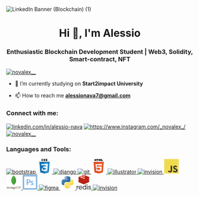 ![LinkedIn Banner (Blockchain) (1)](https://user-images.githubusercontent.com/91788111/197777541-1bc92d1b-6be0-4272-b7a9-dd3f3ec83f5e.png)

<h1 align="center">Hi 👋, I'm Alessio</h1>
<h3 align="center">Enthusiastic Blockchain Development Student | Web3, Solidity, Smart-contract, NFT</h3>

<p align="left"> <a href="https://twitter.com/novalex__" target="blank"><img src="https://img.shields.io/twitter/follow/novalex__?logo=twitter&style=for-the-badge" alt="novalex__" /></a> </p>

- 🔭 I’m currently studying on **Start2impact University**

- 📫 How to reach me **alessionava7@gmail.com**

<h3 align="left">Connect with me:</h3>
<p align="left">
<a href="https://linkedin.com/in/linkedin.com/in/alessio-nava" target="blank"><img align="center" src="https://user-images.githubusercontent.com/91788111/197787671-e5cbb559-795f-46bb-9a78-4b16f3a48d5b.svg" alt="linkedin.com/in/alessio-nava" height="30" width="40" /></a>
<a href="https://instagram.com/https://www.instagram.com/_novalex_/" target="blank"><img align="center" src="https://user-images.githubusercontent.com/91788111/197787352-adfd519e-2f59-4a71-976e-bf5a5cd18fb4.svg" alt="https://www.instagram.com/_novalex_/" height="30" width="40" /></a>
<a href="https://twitter.com/novalex__" target="blank"><img align="center" src="https://user-images.githubusercontent.com/91788111/197787750-ab225eda-adce-4a3c-805b-5b61229fd39c.svg" alt="novalex__" height="30" width="40" /></a></p>



<h3 align="left">Languages and Tools:</h3>
<p align="left"> <a href="https://getbootstrap.com" target="_blank" rel="noreferrer"> <img src="https://user-images.githubusercontent.com/91788111/197788151-a76481a7-a62f-424e-8035-1abc9b5df788.svg" alt="bootstrap" width="40" height="40"/> </a> <a href="https://www.w3schools.com/css/" target="_blank" rel="noreferrer"> <img src="https://raw.githubusercontent.com/devicons/devicon/master/icons/css3/css3-original-wordmark.svg" alt="css3" width="40" height="40"/> </a> <a href="https://www.djangoproject.com/" target="_blank" rel="noreferrer"> <img src="https://cdn.worldvectorlogo.com/logos/django.svg" alt="django" width="40" height="40"/> </a> </a> <a href="https://git-scm.com/" target="_blank" rel="noreferrer"> <img src="https://www.vectorlogo.zone/logos/git-scm/git-scm-icon.svg" alt="git" width="40" height="40"/> </a> <a href="https://www.w3.org/html/" target="_blank" rel="noreferrer"> <img src="https://raw.githubusercontent.com/devicons/devicon/master/icons/html5/html5-original-wordmark.svg" alt="html5" width="40" height="40"/> </a> <a href="https://www.adobe.com/in/products/illustrator.html" target="_blank" rel="noreferrer"> <img src="https://www.vectorlogo.zone/logos/adobe_illustrator/adobe_illustrator-icon.svg" alt="illustrator" width="40" height="40"/> </a> <a href="https://www.invisionapp.com/" target="_blank" rel="noreferrer"> <img src="https://www.vectorlogo.zone/logos/invisionapp/invisionapp-icon.svg" alt="invision" width="40" height="40"/> </a> <a href="https://developer.mozilla.org/en-US/docs/Web/JavaScript" target="_blank" rel="noreferrer"> <img src="https://raw.githubusercontent.com/devicons/devicon/master/icons/javascript/javascript-original.svg" alt="javascript" width="40" height="40"/> </a> <a href="https://www.mongodb.com/" target="_blank" rel="noreferrer"> <img src="https://raw.githubusercontent.com/devicons/devicon/master/icons/mongodb/mongodb-original-wordmark.svg" alt="mongodb" width="40" height="40"/> </a> <a href="https://www.photoshop.com/en" target="_blank" rel="noreferrer"> <img src="https://raw.githubusercontent.com/devicons/devicon/master/icons/photoshop/photoshop-line.svg" alt="photoshop" width="40" height="40"/> </a> <a href="https://www.figma.com/" target="_blank" rel="noreferrer"> <img src="https://user-images.githubusercontent.com/91788111/197788750-3632eb17-8171-4121-b039-1673e08ee349.svg" alt="figma" width="40" height="40"/> <a href="https://www.python.org" target="_blank" rel="noreferrer"> <img src="https://raw.githubusercontent.com/devicons/devicon/master/icons/python/python-original.svg" alt="python" width="40" height="40"/> </a> <a href="https://redis.io" target="_blank" rel="noreferrer"> <img src="https://raw.githubusercontent.com/devicons/devicon/master/icons/redis/redis-original-wordmark.svg" alt="redis" width="40" height="40"/> </a> <a href="https://metamask.io/" target="_blank" rel="noreferrer"> <img src="https://user-images.githubusercontent.com/91788111/197785357-380ecf62-0e4a-46c9-be06-b76518a89a9c.png" alt="invision" width="40" height="40"/> </a></p>
